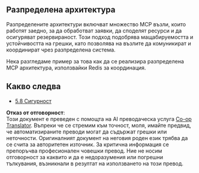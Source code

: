 <!--
CO_OP_TRANSLATOR_METADATA:
{
  "original_hash": "cd973a4e381337c6a3ac2443e7548e63",
  "translation_date": "2025-06-13T01:13:58+00:00",
  "source_file": "05-AdvancedTopics/mcp-scaling/README.md",
  "language_code": "bg"
}
-->
## Разпределена архитектура

Разпределените архитектури включват множество MCP възли, които работят заедно, за да обработват заявки, да споделят ресурси и да осигуряват резервираност. Този подход подобрява мащабируемостта и устойчивостта на грешки, като позволява на възлите да комуникират и координират чрез разпределена система.

Нека разгледаме пример за това как да се реализира разпределена MCP архитектура, използвайки Redis за координация.

## Какво следва

- [5.8 Сигурност](../mcp-security/README.md)

**Отказ от отговорност**:  
Този документ е преведен с помощта на AI преводаческа услуга [Co-op Translator](https://github.com/Azure/co-op-translator). Въпреки че се стремим към точност, моля, имайте предвид, че автоматизираните преводи могат да съдържат грешки или неточности. Оригиналният документ на неговия роден език трябва да се счита за авторитетен източник. За критична информация се препоръчва професионален човешки превод. Ние не носим отговорност за каквито и да е недоразумения или погрешни тълкувания, възникнали в резултат на използването на този превод.